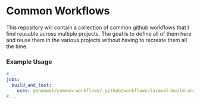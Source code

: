 # Common Workflows

This repository will contain a collection of common github workflows that I find reusable across multiple projects. The goal is to define all of them here and reuse them in the various projects without having to recreate them all the time.

### Example Usage

```yaml
#...
jobs:
  build_and_test:
    uses: geneowak/common-workflows/.github/workflows/laravel-build-and-test.yml@main
#...
```
